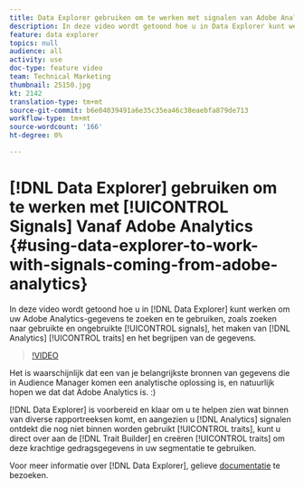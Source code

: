 ```yaml
---
title: Data Explorer gebruiken om te werken met signalen van Adobe Analytics
description: In deze video wordt getoond hoe u in Data Explorer kunt werken om uw Adobe Analytics-gegevens te zoeken en te gebruiken, waaronder het zoeken naar gebruikte en ongebruikte signalen, het maken van analysemogelijkheden en het begrijpen van de gegevens.
feature: data explorer
topics: null
audience: all
activity: use
doc-type: feature video
team: Technical Marketing
thumbnail: 25150.jpg
kt: 2142
translation-type: tm+mt
source-git-commit: b6e04039491a6e35c35ea46c38eaebfa879de713
workflow-type: tm+mt
source-wordcount: '166'
ht-degree: 0%

---
```



# [!DNL Data Explorer] gebruiken om te werken met [!UICONTROL Signals] Vanaf Adobe Analytics {#using-data-explorer-to-work-with-signals-coming-from-adobe-analytics}

In deze video wordt getoond hoe u in [!DNL Data Explorer] kunt werken om uw Adobe Analytics-gegevens te zoeken en te gebruiken, zoals zoeken naar gebruikte en ongebruikte [!UICONTROL signals], het maken van [!DNL Analytics] [!UICONTROL traits] en het begrijpen van de gegevens.

>[!VIDEO](https://video.tv.adobe.com/v/25150/?quality=12)

Het is waarschijnlijk dat een van je belangrijkste bronnen van gegevens die in Audience Manager komen een analytische oplossing is, en natuurlijk hopen we dat dat Adobe Analytics is. :)

[!DNL Data Explorer] is voorbereid en klaar om u te helpen zien wat binnen van diverse rapportreeksen komt, en aangezien u  [!DNL Analytics] signalen ontdekt die nog niet binnen worden gebruikt  [!UICONTROL traits], kunt u direct over aan de  [!DNL Trait Builder] en creëren  [!UICONTROL traits] om deze krachtige gedragsgegevens in uw segmentatie te gebruiken.

Voor meer informatie over [!DNL Data Explorer], gelieve [documentatie](https://experiencecloud.adobe.com/resources/help/en_US/aam/data-explorer.html) te bezoeken.